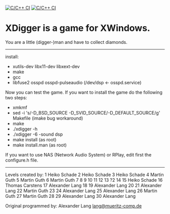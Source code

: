 [![C/C++ CI](https://github.com/tikkel/xdigger/actions/workflows/c-cpp.yml/badge.svg)](https://github.com/tikkel/xdigger/actions/workflows/c-cpp.yml)
[![C/C++ CI](https://github.com/tikkel/xdigger/actions/workflows/c-cpp.yml/badge.svg)](https://github.com/tikkel/xdigger/actions/workflows/c-cpp.yml)

# XDigger is a game for XWindows.
You are a little (digger-)man and have to collect diamonds.

-------------------------------------------------------------------------------

install:

 * xutils-dev libx11-dev libxext-dev
 * make
 * gcc
 * libfuse2 osspd osspd-pulseaudio (/dev/dsp <- osspd.service)

Now you can test the game. If you want to install the game
do the following two steps:

 * xmkmf
 * sed -i 's/-D_BSD_SOURCE -D_SVID_SOURCE/-D_DEFAULT_SOURCE/g' Makefile (imake bug workaround)
 * make
 * ./xdigger -h
 * ./xdigger -6 -sound dsp
 * make install (as root)
 * make install.man (as root)

If you want to use NAS (Network Audio System) or RPlay, edit first the 
configure.h file.

-------------------------------------------------------------------------------

Levels created by:
 1 Heiko Schade
 2 Heiko Schade
 3 Heiko Schade
 4 Martin Guth
 5 Martin Guth
 6 Martin Guth
 7
 8
 9
10
11
12
13 ?2
14
15 Heiko Schade
16 Thomas Carstens
17 Alexander Lang
18
19 Alexander Lang
20
21 Alexander Lang
22 Martin Guth
23
24 Alexander Lang
25 Alexander Lang
26 Martin Guth
27 Martin Guth
28
29 Alexander Lang
30 Alexander Lang


Original programmed by:
Alexander Lang
lang@mueritz-comp.de

